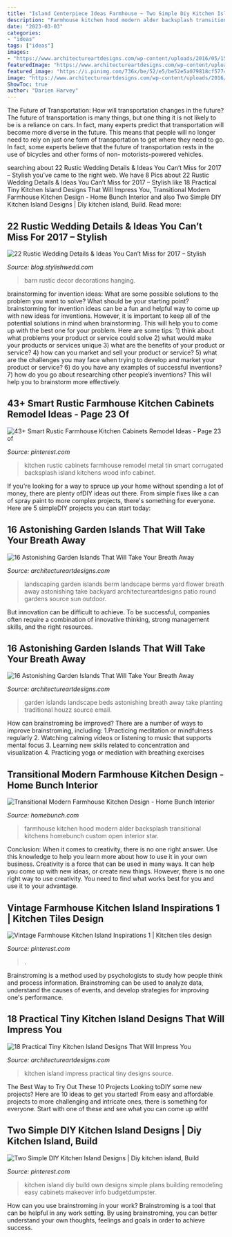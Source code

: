 ```yaml
---
title: "Island Centerpiece Ideas Farmhouse ~ Two Simple Diy Kitchen Island Designs"
description: "Farmhouse kitchen hood modern alder backsplash transitional kitchens homebunch custom open interior star"
date: "2023-03-03"
categories:
- "ideas"
tags: ["ideas"]
images:
- "https://www.architectureartdesigns.com/wp-content/uploads/2016/05/15-74-630x420.jpg"
featuredImage: "https://www.architectureartdesigns.com/wp-content/uploads/2016/05/15-74-630x420.jpg"
featured_image: "https://i.pinimg.com/736x/be/52/e5/be52e5a079818cf5774996f0700fe981.jpg"
image: "https://www.architectureartdesigns.com/wp-content/uploads/2016/05/4-75.jpg"
ShowToc: true
author: "Darien Harvey"
---
```



The Future of Transportation: How will transportation changes in the future?
The future of transportation is many things, but one thing it is not likely to be is a reliance on cars. In fact, many experts predict that transportation will become more diverse in the future. This means that people will no longer need to rely on just one form of transportation to get where they need to go. In fact, some experts believe that the future of transportation rests in the use of bicycles and other forms of non- motorists-powered vehicles.

	

		
searching about 22 Rustic Wedding Details &amp; Ideas You Can’t Miss for 2017 – Stylish you've came to the right web. We have 8 Pics about 22 Rustic Wedding Details &amp; Ideas You Can’t Miss for 2017 – Stylish like 18 Practical Tiny Kitchen Island Designs That Will Impress You, Transitional Modern Farmhouse Kitchen Design - Home Bunch Interior and also Two Simple DIY Kitchen Island Designs | Diy kitchen island, Build. Read more:
		
    
## 22 Rustic Wedding Details &amp; Ideas You Can’t Miss For 2017 – Stylish

<img loading=lazy src="http://blog.stylishwedd.com/wp-content/uploads/2016/12/counry-barn-wedding-hang-decors-for-2017.jpg" onerror="this.onerror=null;this.src='https://tse2.mm.bing.net/th?id=OIP.NETzQbbCwCKmO6qqTdc6gQHaLG&amp;pid=15.1';" alt="22 Rustic Wedding Details &amp; Ideas You Can’t Miss for 2017 – Stylish">

_Source: blog.stylishwedd.com_

>barn rustic decor decorations hanging. 

	

brainstorming for invention ideas: What are some possible solutions to the problem you want to solve? What should be your starting point?
brainstorming for invention ideas can be a fun and helpful way to come up with new ideas for inventions. However, it is important to keep all of the potential solutions in mind when brainstorming. This will help you to come up with the best one for your problem. Here are some tips: 1) think about what problems your product or service could solve 2) what would make your products or services unique 3) what are the benefits of your product or service? 4) how can you market and sell your product or service? 5) what are the challenges you may face when trying to develop and market your product or service? 6) do you have any examples of successful inventions? 7) how do you go about researching other people’s inventions? This will help you to brainstorm more effectively.

    
## 43+ Smart Rustic Farmhouse Kitchen Cabinets Remodel Ideas - Page 23 Of

<img loading=lazy src="https://i.pinimg.com/736x/7c/80/77/7c80776cad7161530891ad549013127a.jpg" onerror="this.onerror=null;this.src='https://tse2.mm.bing.net/th?id=OIP.EEMPO4nUv312SDQXHo9QrQHaHN&amp;pid=15.1';" alt="43+ Smart Rustic Farmhouse Kitchen Cabinets Remodel Ideas - Page 23 of">

_Source: pinterest.com_

>kitchen rustic cabinets farmhouse remodel metal tin smart corrugated backsplash island kitchens wood info cabinet. 

	

If you're looking for a way to spruce up your home without spending a lot of money, there are plenty ofDIY ideas out there. From simple fixes like a can of spray paint to more complex projects, there's something for everyone. Here are 5 simpleDIY projects you can start today:

    
## 16 Astonishing Garden Islands That Will Take Your Breath Away

<img loading=lazy src="https://www.architectureartdesigns.com/wp-content/uploads/2016/05/15-74-630x420.jpg" onerror="this.onerror=null;this.src='https://tse4.mm.bing.net/th?id=OIP.Z7aFFKSDI8TUY5hvDIIB6wHaE8&amp;pid=15.1';" alt="16 Astonishing Garden Islands That Will Take Your Breath Away">

_Source: architectureartdesigns.com_

>landscaping garden islands berm landscape berms yard flower breath away astonishing take backyard architectureartdesigns patio round gardens source sun outdoor. 

	

But innovation can be difficult to achieve. To be successful, companies often require a combination of innovative thinking, strong management skills, and the right resources.

    
## 16 Astonishing Garden Islands That Will Take Your Breath Away

<img loading=lazy src="https://www.architectureartdesigns.com/wp-content/uploads/2016/05/4-75.jpg" onerror="this.onerror=null;this.src='https://tse3.mm.bing.net/th?id=OIP.cMZhWkMASz7HB-_eTFbUTwHaJ4&amp;pid=15.1';" alt="16 Astonishing Garden Islands That Will Take Your Breath Away">

_Source: architectureartdesigns.com_

>garden islands landscape beds astonishing breath away take planting traditional houzz source email. 

	

How can brainstroming be improved?
There are a number of ways to improve brainstroming, including: 
1.Practicing meditation or mindfulness regularly 
2. Watching calming videos or listening to music that supports mental focus 
3. Learning new skills related to concentration and visualization 
4. Practicing yoga or mediation with breathing exercises 

    
## Transitional Modern Farmhouse Kitchen Design - Home Bunch Interior

<img loading=lazy src="http://www.homebunch.com/wp-content/uploads/2017/06/Alder-Kitchen-Hood.-Farmhouse-kitchnen-hood.-Farmhouse-kitchen-with-Alder-hood.-Alder-hood-kitchenhood-Alderhood-alderkitchenhood-farmhousekitchen.jpg" onerror="this.onerror=null;this.src='https://tse2.mm.bing.net/th?id=OIP.ZXK_dEu0M7-rNFAZ1dVpLQHaK0&amp;pid=15.1';" alt="Transitional Modern Farmhouse Kitchen Design - Home Bunch Interior">

_Source: homebunch.com_

>farmhouse kitchen hood modern alder backsplash transitional kitchens homebunch custom open interior star. 

	

Conclusion: When it comes to creativity, there is no one right answer. Use this knowledge to help you learn more about how to use it in your own business.
Creativity is a force that can be used in many ways. It can help you come up with new ideas, or create new things. However, there is no one right way to use creativity. You need to find what works best for you and use it to your advantage.

    
## Vintage Farmhouse Kitchen Island Inspirations 1 | Kitchen Tiles Design

<img loading=lazy src="https://i.pinimg.com/736x/be/52/e5/be52e5a079818cf5774996f0700fe981.jpg" onerror="this.onerror=null;this.src='https://tse4.mm.bing.net/th?id=OIP.yxqXInbtjPQALEMzleyzmgHaIp&amp;pid=15.1';" alt="Vintage Farmhouse Kitchen Island Inspirations 1 | Kitchen tiles design">

_Source: pinterest.com_

>. 

	

Brainstroming is a method used by psychologists to study how people think and process information. Brainstroming can be used to analyze data, understand the causes of events, and develop strategies for improving one's performance.

    
## 18 Practical Tiny Kitchen Island Designs That Will Impress You

<img loading=lazy src="https://www.architectureartdesigns.com/wp-content/uploads/2016/09/3-34.jpg" onerror="this.onerror=null;this.src='https://tse1.mm.bing.net/th?id=OIP.TvO7G7HM7SjVt72HP3_RrgAAAA&amp;pid=15.1';" alt="18 Practical Tiny Kitchen Island Designs That Will Impress You">

_Source: architectureartdesigns.com_

>kitchen island impress practical tiny designs source. 

	

The Best Way to Try Out These 10 Projects
Looking toDIY some new projects? Here are 10 ideas to get you started! From easy and affordable projects to more challenging and intricate ones, there is something for everyone. Start with one of these and see what you can come up with!

    
## Two Simple DIY Kitchen Island Designs | Diy Kitchen Island, Build

<img loading=lazy src="https://i.pinimg.com/736x/bb/fc/f9/bbfcf9995bf8af99567c00efcfaec1e1.jpg" onerror="this.onerror=null;this.src='https://tse2.mm.bing.net/th?id=OIP.3zSPI0XQoH0DqiLFZqnhtQHaLH&amp;pid=15.1';" alt="Two Simple DIY Kitchen Island Designs | Diy kitchen island, Build">

_Source: pinterest.com_

>kitchen island diy build own designs simple plans building remodeling easy cabinets makeover info budgetdumpster. 

	

How can you use brainstroming in your work?
Brainstroming is a tool that can be helpful in any work setting. By using brainstroming, you can better understand your own thoughts, feelings and goals in order to achieve success.

